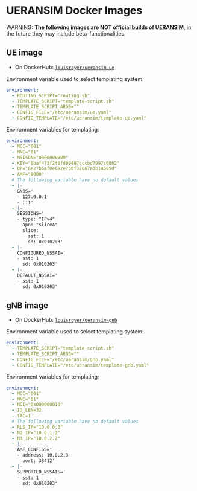 # UERANSIM Docker Images
WARNING: **The following images are NOT official builds of UERANSIM**, in the future they may include beta-functionalities.

## UE image
- On DockerHub: [`louisroyer/ueransim-ue`](https://hub.docker.com/repository/docker/louisroyer/ueransim-ue)

Environment variable used to select templating system:
```yaml
environment:
  - ROUTING_SCRIPT="routing.sh"
  - TEMPLATE_SCRIPT="template-script.sh"
  - TEMPLATE_SCRIPT_ARGS=""
  - CONFIG_FILE="/etc/ueransim/ue.yaml"
  - CONFIG_TEMPLATE="/etc/ueransim/template-ue.yaml"
```

Environment variables for templating:
```yaml
environment:
  - MCC="001"
  - MNC="01"
  - MSISDN="0000000000"
  - KEY="8baf473f2f8fd09487cccbd7097c6862"
  - OP="8e27b6af0e692e750f32667a3b14605d"
  - AMF="8000"
  # The following variable have no default values
  - |-
    GNBS='
    - 127.0.0.1
    - ::1'
  - |-
    SESSIONS='   
    - type: "IPv4"
      apn: "sliceA"
      slice:
        sst: 1
        sd: 0x010203'
  - |-
    CONFIGURED_NSSAI='
    - sst: 1
      sd: 0x010203'
  - |-
    DEFAULT_NSSAI='
    - sst: 1
      sd: 0x010203'
```

## gNB image
- On DockerHub: [`louisroyer/ueransim-gnb`](https://hub.docker.com/repository/docker/louisroyer/ueransim-gnb)

Environment variable used to select templating system:
```yaml
environment:
  - TEMPLATE_SCRIPT="template-script.sh"
  - TEMPLATE_SCRIPT_ARGS=""
  - CONFIG_FILE="/etc/ueransim/gnb.yaml"
  - CONFIG_TEMPLATE="/etc/ueransim/template-gnb.yaml"
```

Environment variables for templating:
```yaml
environment:
  - MCC="001"
  - MNC="01"
  - NCI="0x000000010"
  - ID_LEN=32
  - TAC=1
  # The following variable have no default values
  - RLS_IP="10.0.0.2"
  - N2_IP="10.0.1.2"
  - N3_IP="10.0.2.2"
  - |-
    AMF_CONFIGS='
    - address: 10.0.2.3
      port: 38412'
  - |-
    SUPPORTED_NSSAIS='
    - sst: 1
      sd: 0x010203'
```
